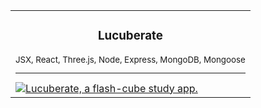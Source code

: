 <div align="center">
  <table border="0" cellspacing="0" cellpadding="0">
    <tbody>
      <tr>
        <td>
          <div align="center">
            <h3>Lucuberate</h3>
            <sub>JSX, React, Three.js, Node, Express, MongoDB, Mongoose</sub>
            <sub><hr></sub>
          </div>
          <a href="https://lucuberate.com/" target="_blank">
            <img
              alt="Lucuberate, a flash-cube study app."
              src="https://i.ibb.co/q1NvLb2/lucuberate.png"
            />
          </a>
        </td>
      </tr>
    </tbody>
  </table>
</div>

